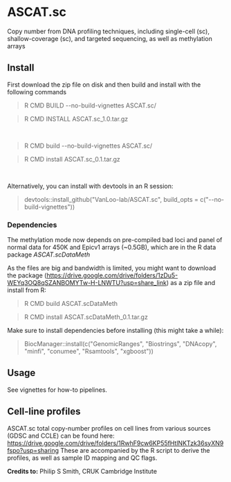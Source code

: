 # ASCAT.sc
Copy number from DNA profiling techniques, including single-cell (sc),
shallow-coverage (sc), and targeted sequencing, as well as methylation arrays


## Install

First download the zip file on disk and then build and install with the following commands

> R CMD BUILD --no-build-vignettes ASCAT.sc/ 

> R CMD INSTALL ASCAT.sc_1.0.tar.gz 
<br>

> R CMD build --no-build-vignettes ASCAT.sc/ 

> R CMD install ASCAT.sc_0.1.tar.gz 
<br>

Alternatively, you can install with devtools in an R session:

> devtools::install_github("VanLoo-lab/ASCAT.sc", build_opts = c("--no-build-vignettes"))

### Dependencies 

The methylation mode now depends on pre-compiled bad loci and panel of
normal data for 450K and Epicv1 arrays (~0.5GB),
which are in the R data package *ASCAT.scDataMeth*

As the files are big and bandwidth is limited, you might want to download the package
(https://drive.google.com/drive/folders/1zDu5-WEYq3OQ8qSZANBOMYTw-H-LNWTU?usp=share_link) as a zip file and
install from R:

> R CMD build ASCAT.scDataMeth

> R CMD install ASCAT.scDataMeth_0.1.tar.gz

Make sure to install dependencies before installing (this might take a while):

> BiocManager::install(c("GenomicRanges", "Biostrings", "DNAcopy", "minfi", "conumee", "Rsamtools", "xgboost"))

## Usage

See vignettes for how-to pipelines.


## Cell-line profiles

ASCAT.sc total copy-number profiles on cell lines from various sources (GDSC and CCLE) can be found here:
https://drive.google.com/drive/folders/1RwhF9cw6KP55fHtlNKTzk36syXN9fspo?usp=sharing
These are accompanied by the R script to derive the profiles, as well as sample ID mapping and QC flags.

**Credits to:** Philip S Smith, CRUK Cambridge Institute

